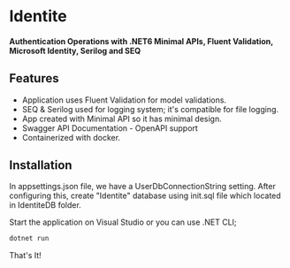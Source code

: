 # Identite
#### Authentication Operations with .NET6 Minimal APIs, Fluent Validation, Microsoft Identity, Serilog and SEQ

## Features

- Application uses Fluent Validation for model validations.
- SEQ & Serilog used for logging system; it's compatible for file logging.
- App created with Minimal API so it has minimal design.
- Swagger API Documentation - OpenAPI support
- Containerized with docker.

## Installation

In appsettings.json file, we have a UserDbConnectionString setting. After configuring this, create "Identite" database using init.sql file which located in IdentiteDB folder.

Start the application on Visual Studio or you can use .NET CLI;

```sh
dotnet run
```

That's It!
